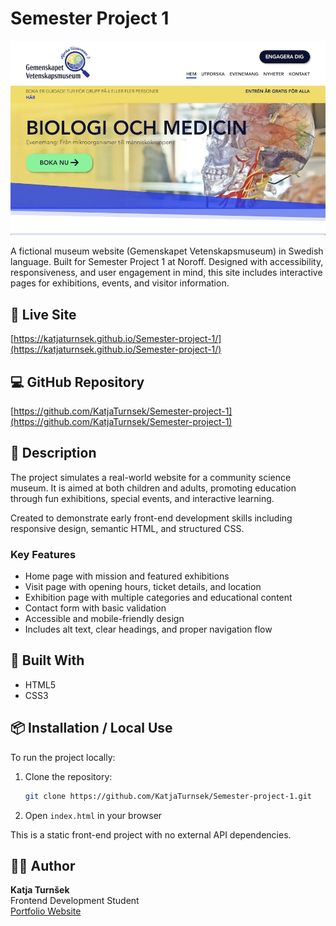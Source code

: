 # Semester Project 1

![Semester Project Screenshot](assets/images/gemenskapet-vetenskapsmuseum-website.webp)

A fictional museum website (Gemenskapet Vetenskapsmuseum) in Swedish language. Built for Semester Project 1 at Noroff. Designed with accessibility, responsiveness, and user engagement in mind, this site includes interactive pages for exhibitions, events, and visitor information.

## 📍 Live Site

[https://katjaturnsek.github.io/Semester-project-1/](https://katjaturnsek.github.io/Semester-project-1/)

## 💻 GitHub Repository

[https://github.com/KatjaTurnsek/Semester-project-1](https://github.com/KatjaTurnsek/Semester-project-1)

## 📝 Description

The project simulates a real-world website for a community science museum. It is aimed at both children and adults, promoting education through fun exhibitions, special events, and interactive learning.

Created to demonstrate early front-end development skills including responsive design, semantic HTML, and structured CSS.

### Key Features

- Home page with mission and featured exhibitions  
- Visit page with opening hours, ticket details, and location  
- Exhibition page with multiple categories and educational content  
- Contact form with basic validation  
- Accessible and mobile-friendly design  
- Includes alt text, clear headings, and proper navigation flow  

## 🔧 Built With

- HTML5  
- CSS3  

## 📦 Installation / Local Use

To run the project locally:

1. Clone the repository:
   ```bash
   git clone https://github.com/KatjaTurnsek/Semester-project-1.git
   ```
2. Open `index.html` in your browser

This is a static front-end project with no external API dependencies.

## 🙋‍♀️ Author

**Katja Turnšek**  
Frontend Development Student  
[Portfolio Website](https://katjaturnsek.github.io/portfolio-noroff/)
